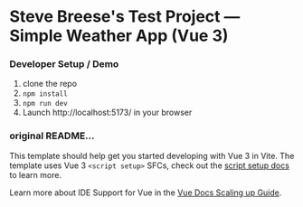 # Steve Breese's Test Project — Simple Weather App (Vue 3)

### Developer Setup / Demo

1. clone the repo
2. `npm install`
3. `npm run dev`
4. Launch http://localhost:5173/ in your browser

### original README...

This template should help get you started developing with Vue 3 in Vite. The template uses Vue 3 `<script setup>` SFCs, check out the [script setup docs](https://v3.vuejs.org/api/sfc-script-setup.html#sfc-script-setup) to learn more.

Learn more about IDE Support for Vue in the [Vue Docs Scaling up Guide](https://vuejs.org/guide/scaling-up/tooling.html#ide-support).
